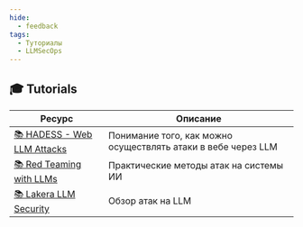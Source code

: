 ```yaml
---
hide:
  - feedback
tags:
  - Туториалы
  - LLMSecOps
---
```


## 🎓 Tutorials


| Ресурс | Описание |
|--------|----------|
| [📚 HADESS - Web LLM Attacks](https://hadess.io/web-llm-attacks/) | Понимание того, как можно осуществлять атаки в вебе через LLM |
| [📚 Red Teaming with LLMs](https://redteamrecipe.com/red-teaming-with-llms) | Практические методы атак на системы ИИ |
| [📚 Lakera LLM Security](https://www.lakera.ai/blog/llm-security) | Обзор атак на LLM |